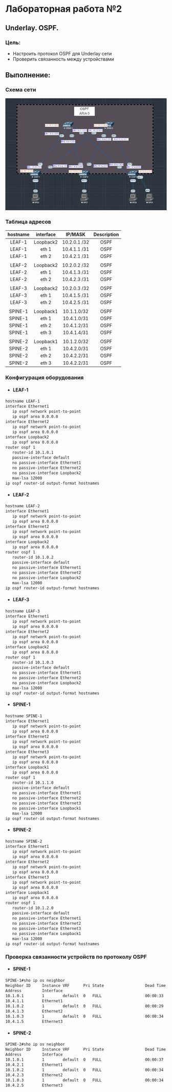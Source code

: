 # Лабораторная работа №2
## Underlay. OSPF.

### Цель:

- Настроить протокол OSPF для Underlay сети
- Проверить связанность между устройствами

## Выполнение:

### Схема сети

![](images/UnderlayOSPF.png)

### Таблица адресов

| hostname | interface |   IP/MASK   | Description  |
| :------: | :-------: | :----------: | :---------: |
|  LEAF-1  | Loopback2 | 10.2.0.1 /32 | OSPF        |
|  LEAF-1  |  eth 1    | 10.4.1.1 /31 | OSPF        |
|  LEAF-1  |  eth 2    | 10.4.2.1 /31 | OSPF        |
|          |           |              |             |
|  LEAF-2  | Loopback2 | 10.2.0.2 /32 | OSPF        |
|  LEAF-2  |  eth 1    | 10.4.1.3 /31 | OSPF        |
|  LEAF-2  |  eth 2    | 10.4.2.3 /31 | OSPF        |
|          |           |              |             |
|  LEAF-3  | Loopback2 | 10.2.0.3 /32 | OSPF        |
|  LEAF-3  |  eth 1    | 10.4.1.5 /31 | OSPF        |
|  LEAF-3  |  eth 2    | 10.4.2.5 /31 | OSPF        |
|          |           |              |             |
| SPINE-1  | Loopback1 | 10.1.1.0/32  | OSPF        |
| SPINE-1  |  eth 1    | 10.4.1.0/31  | OSPF        |
| SPINE-1  |  eth 2    | 10.4.1.2/31  | OSPF        |
| SPINE-1  |  eth 3    | 10.4.1.4/31  | OSPF        |
|           |          |              |             |
| SPINE-2  | Loopback1 | 10.1.2.0/32  | OSPF        |
| SPINE-2  |  eth 1    | 10.4.2.0/31  | OSPF        |
| SPINE-2  |  eth 2    | 10.4.2.2/31  | OSPF        |
| SPINE-2  |  eth 3    | 10.4.2.2/31  | OSPF        |
### Конфигурация оборудования
- #### LEAF-1
```
hostname LEAF-1
interface Ethernet1
   ip ospf network point-to-point
   ip ospf area 0.0.0.0
interface Ethernet2
   ip ospf network point-to-point
   ip ospf area 0.0.0.0
interface Loopback2
   ip ospf area 0.0.0.0
router ospf 1
   router-id 10.1.0.1
   passive-interface default
   no passive-interface Ethernet1
   no passive-interface Ethernet2
   no passive-interface Loopback2
   max-lsa 12000
ip ospf router-id output-format hostnames
```
- #### LEAF-2
```
hostname LEAF-2
interface Ethernet1
   ip ospf network point-to-point
   ip ospf area 0.0.0.0
interface Ethernet2
   ip ospf network point-to-point
   ip ospf area 0.0.0.0
interface Loopback2
   ip ospf area 0.0.0.0
router ospf 1
   router-id 10.1.0.2
   passive-interface default
   no passive-interface Ethernet1
   no passive-interface Ethernet2
   no passive-interface Loopback2
   max-lsa 12000
ip ospf router-id output-format hostnames
```
- #### LEAF-3
```
hostname LEAF-3
interface Ethernet1
   ip ospf network point-to-point
   ip ospf area 0.0.0.0
interface Ethernet2
   ip ospf network point-to-point
   ip ospf area 0.0.0.0
interface Loopback2
   ip ospf area 0.0.0.0
router ospf 1
   router-id 10.1.0.3
   passive-interface default
   no passive-interface Ethernet1
   no passive-interface Ethernet2
   no passive-interface Loopback2
   max-lsa 12000
ip ospf router-id output-format hostnames
```
- #### SPINE-1
```
hostname SPINE-1
interface Ethernet1
   ip ospf network point-to-point
   ip ospf area 0.0.0.0
interface Ethernet2
   ip ospf network point-to-point
   ip ospf area 0.0.0.0
interface Ethernet3
   ip ospf network point-to-point
   ip ospf area 0.0.0.0
interface Loopback1
   ip ospf area 0.0.0.0
router ospf 1
   router-id 10.1.1.0
   passive-interface default
   no passive-interface Ethernet1
   no passive-interface Ethernet2
   no passive-interface Ethernet3
   no passive-interface Loopback1
   max-lsa 12000
ip ospf router-id output-format hostnames
```
- #### SPINE-2
```
hostname SPINE-2
interface Ethernet1
   ip ospf network point-to-point
   ip ospf area 0.0.0.0
interface Ethernet2
   ip ospf network point-to-point
   ip ospf area 0.0.0.0
interface Ethernet3
   ip ospf network point-to-point
   ip ospf area 0.0.0.0
interface Loopback1
   ip ospf area 0.0.0.0
router ospf 1
   router-id 10.1.2.0
   passive-interface default
   no passive-interface Ethernet1
   no passive-interface Ethernet2
   no passive-interface Ethernet3
   no passive-interface Loopback1
   max-lsa 12000
ip ospf router-id output-format hostnames
```
### Проверка связанности устройств по протоколу OSPF
- #### SPINE-1
```
SPINE-1#sho ip os neighbor
Neighbor ID     Instance VRF      Pri State                  Dead Time   Address         Interface
10.1.0.1        1        default  0   FULL                   00:00:33    10.4.1.1        Ethernet1
10.1.0.2        1        default  0   FULL                   00:00:29    10.4.1.3        Ethernet2
10.1.0.3        1        default  0   FULL                   00:00:34    10.4.1.5        Ethernet3
```
- #### SPINE-2
```
SPINE-2#sho ip os neighbor
Neighbor ID     Instance VRF      Pri State                  Dead Time   Address         Interface
10.1.0.1        1        default  0   FULL                   00:00:37    10.4.2.1        Ethernet1
10.1.0.2        1        default  0   FULL                   00:00:34    10.4.2.3        Ethernet2
10.1.0.3        1        default  0   FULL                   00:00:34    10.4.2.5        Ethernet3
```
